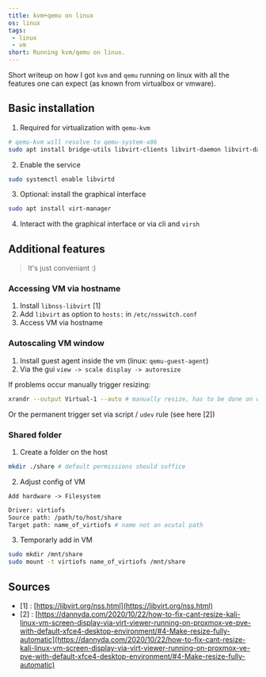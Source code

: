 ```yaml
---
title: kvm+qemu on linux
os: linux
tags:
 - linux
 - vm
short: Running kvm/qemu on linux.
---
```


Short writeup on how I got `kvm` and `qemu` running on linux with all the features one can expect (as known from virtualbox or vmware).

## Basic installation

1. Required for virtualization with `qemu-kvm`

```bash
# qemu-kvm will resolve to qemu-system-x86
sudo apt install bridge-utils libvirt-clients libvirt-daemon libvirt-daemon-system qemu-kvm virtinst
```

2. Enable the service

```bash
sudo systemctl enable libvirtd
```

3. Optional: install the graphical interface

```bash
sudo apt install virt-manager
```

4. Interact with the graphical interface or via cli and `virsh`

## Additional features

> It's just conveniant :)

### Accessing VM via hostname

1. Install `libnss-libvirt` [1]
2. Add `libvirt` as option to `hosts:` in `/etc/nsswitch.conf`
3. Access VM via hostname

### Autoscaling VM window

1. Install guest agent inside the vm (linux: `qemu-guest-agent`)
2. Via the gui `view -> scale display -> autoresize`

If problems occur manually trigger resizing:

```bash
xrandr --output Virtual-1 --auto # manually resize, has to be done on window size change
```

Or the permanent trigger set via script / `udev` rule (see here [2])

### Shared folder

1. Create a folder on the host

```bash
mkdir ./share # default permissions should suffice
```

2. Adjust config of VM

`Add hardware -> Filesystem`

```bash
Driver: virtiofs
Source path: /path/to/host/share
Target path: name_of_virtiofs # name not an acutal path
```

3. Temporarly add in VM

```bash
sudo mkdir /mnt/share
sudo mount -t virtiofs name_of_virtiofs /mnt/share
```

## Sources

- [1] : [https://libvirt.org/nss.html](https://libvirt.org/nss.html)
- [2] : [https://dannyda.com/2020/10/22/how-to-fix-cant-resize-kali-linux-vm-screen-display-via-virt-viewer-running-on-proxmox-ve-pve-with-default-xfce4-desktop-environment/#4-Make-resize-fully-automatic](https://dannyda.com/2020/10/22/how-to-fix-cant-resize-kali-linux-vm-screen-display-via-virt-viewer-running-on-proxmox-ve-pve-with-default-xfce4-desktop-environment/#4-Make-resize-fully-automatic)